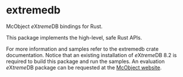 # extremedb

McObject *e*X*treme*DB bindings for Rust.

This package implements the high-level, safe Rust APIs.

For more information and samples refer to the extremedb crate documentation.
Notice that an existing installation of *e*X*treme*DB 8.2 is required to build 
this package and run the samples. An evaluation *e*X*treme*DB package can be 
requested at the [McObject website](https://www.mcobject.com).
